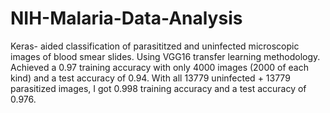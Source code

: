 # NIH-Malaria-Data-Analysis
Keras- aided classification of parasititzed and uninfected microscopic images of blood smear slides.
Using VGG16 transfer learning methodology. 
Achieved a 0.97 training accuracy with only 4000 images (2000 of each kind) and a 
test accuracy of 0.94.
With all 13779 uninfected + 13779 parasitized images, I got 0.998 training accuracy and 
a test accuracy of 0.976.
